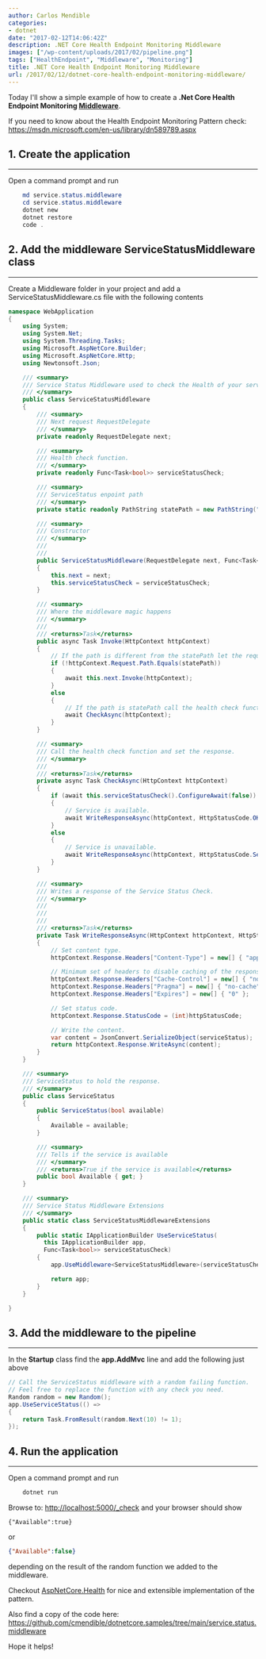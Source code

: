 ```yaml
---
author: Carlos Mendible
categories:
- dotnet
date: "2017-02-12T14:06:42Z"
description: .NET Core Health Endpoint Monitoring Middleware
images: ["/wp-content/uploads/2017/02/pipeline.png"]
tags: ["HealthEndpoint", "Middleware", "Monitoring"]
title: .NET Core Health Endpoint Monitoring Middleware
url: /2017/02/12/dotnet-core-health-endpoint-monitoring-middleware/
---
```

Today I'll show a simple example of how to create a **.Net Core Health Endpoint Monitoring <a href="https://docs.microsoft.com/en-us/aspnet/core/fundamentals/middleware" target="_blank">Middleware</a>**.

If you need to know about the Health Endpoint Monitoring Pattern check: <a href="https://msdn.microsoft.com/en-us/library/dn589789.aspx" target="_blank">https://msdn.microsoft.com/en-us/library/dn589789.aspx</a>

## 1. Create the application
---
  
Open a command prompt and run 
    
``` powershell
    md service.status.middleware
    cd service.status.middleware
    dotnet new
    dotnet restore
    code .
```

## 2. Add the middleware ServiceStatusMiddleware class
---

Create a Middleware folder in your project and add a ServiceStatusMiddleware.cs file with the following contents 
    
``` csharp
namespace WebApplication
{
    using System;
    using System.Net;
    using System.Threading.Tasks;
    using Microsoft.AspNetCore.Builder;
    using Microsoft.AspNetCore.Http;
    using Newtonsoft.Json;

    /// <summary>
    /// Service Status Middleware used to check the Health of your service.
    /// </summary>
    public class ServiceStatusMiddleware
    {
        /// <summary>
        /// Next request RequestDelegate
        /// </summary>
        private readonly RequestDelegate next;

        /// <summary>
        /// Health check function.
        /// </summary>
        private readonly Func<Task<bool>> serviceStatusCheck;

        /// <summary>
        /// ServiceStatus enpoint path 
        /// </summary>
        private static readonly PathString statePath = new PathString("/_check");

        /// <summary>
        /// Constructor
        /// </summary>
        /// 
        /// 
        public ServiceStatusMiddleware(RequestDelegate next, Func<Task<bool>> serviceStatusCheck)
        {
            this.next = next;
            this.serviceStatusCheck = serviceStatusCheck;
        }

        /// <summary>
        /// Where the middleware magic happens
        /// </summary>
        /// 
        /// <returns>Task</returns>
        public async Task Invoke(HttpContext httpContext)
        {
            // If the path is different from the statePath let the request through the normal pipeline.
            if (!httpContext.Request.Path.Equals(statePath))
            {
                await this.next.Invoke(httpContext);
            }
            else
            {
                // If the path is statePath call the health check function.
                await CheckAsync(httpContext);
            }
        }

        /// <summary>
        /// Call the health check function and set the response.
        /// </summary>
        /// 
        /// <returns>Task</returns>
        private async Task CheckAsync(HttpContext httpContext)
        {
            if (await this.serviceStatusCheck().ConfigureAwait(false))
            {
                // Service is available.
                await WriteResponseAsync(httpContext, HttpStatusCode.OK, new ServiceStatus(true));
            }
            else
            {
                // Service is unavailable.
                await WriteResponseAsync(httpContext, HttpStatusCode.ServiceUnavailable, new ServiceStatus(false));
            }
        }

        /// <summary>
        /// Writes a response of the Service Status Check.
        /// </summary>
        /// 
        /// 
        /// 
        /// <returns>Task</returns>
        private Task WriteResponseAsync(HttpContext httpContext, HttpStatusCode httpStatusCode, ServiceStatus serviceStatus)
        {
            // Set content type.
            httpContext.Response.Headers["Content-Type"] = new[] { "application/json" };

            // Minimum set of headers to disable caching of the response.
            httpContext.Response.Headers["Cache-Control"] = new[] { "no-cache, no-store, must-revalidate" };
            httpContext.Response.Headers["Pragma"] = new[] { "no-cache" };
            httpContext.Response.Headers["Expires"] = new[] { "0" };

            // Set status code.
            httpContext.Response.StatusCode = (int)httpStatusCode;

            // Write the content.
            var content = JsonConvert.SerializeObject(serviceStatus);
            return httpContext.Response.WriteAsync(content);
        }
    }

    /// <summary>
    /// ServiceStatus to hold the response. 
    /// </summary>
    public class ServiceStatus
    {
        public ServiceStatus(bool available)
        {
            Available = available;
        }

        /// <summary>
        /// Tells if the service is available
        /// </summary>
        /// <returns>True if the service is available</returns>
        public bool Available { get; }
    }

    /// <summary>
    /// Service Status Middleware Extensions
    /// </summary>
    public static class ServiceStatusMiddlewareExtensions
    {
        public static IApplicationBuilder UseServiceStatus(
          this IApplicationBuilder app,
          Func<Task<bool>> serviceStatusCheck)
        {
            app.UseMiddleware<ServiceStatusMiddleware>(serviceStatusCheck);

            return app;
        }
    }

}
```

## 3. Add the middleware to the pipeline
---
  
In the **Startup** class find the **app.AddMvc** line and add the following just above 
    
``` csharp
// Call the ServiceStatus middleware with a random failing function. 
// Feel free to replace the function with any check you need.
Random random = new Random();
app.UseServiceStatus(() => 
{
    return Task.FromResult(random.Next(10) != 1);
});
```

## 4. Run the application
---
Open a command prompt and run 
    
``` powershell
    dotnet run
```
Browse to: <a href="http://localhost:5000/_check" target="_blank">http://localhost:5000/_check</a> and your browser should show

```json"
{"Available":true}
```
or

``` json
{"Available":false}
```
    
depending on the result of the random function we added to the middleware.
      
Checkout <a href="https://github.com/lurumad/aspnetcore-health" target="_blank">AspNetCore.Health</a> for nice and extensible implementation of the pattern.
  
Also find a copy of the code here: <a href="https://github.com/cmendible/dotnetcore.samples/tree/main/service.status.middleware">https://github.com/cmendible/dotnetcore.samples/tree/main/service.status.middleware</a>
  
Hope it helps!